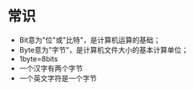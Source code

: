 # 常识

- Bit意为"位"或"比特"，是计算机运算的基础；
- Byte意为"字节"，是计算机文件大小的基本计算单位；
- 1byte=8bits
- 一个汉字有两个字节
- 一个英文字符是一个字节